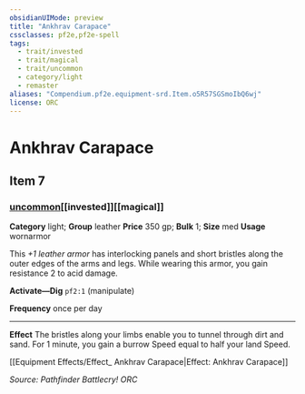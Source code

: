 ```yaml
---
obsidianUIMode: preview
title: "Ankhrav Carapace"
cssclasses: pf2e,pf2e-spell
tags:
  - trait/invested
  - trait/magical
  - trait/uncommon
  - category/light
  - remaster
aliases: "Compendium.pf2e.equipment-srd.Item.o5R57SGSmoIbQ6wj"
license: ORC
---
```

# Ankhrav Carapace
## Item 7
### [uncommon](uncommon "Uncommon Rarity Trait")[[invested]][[magical]]

**Category** light; **Group** leather
**Price** 350 gp; 
**Bulk** 1; **Size** med
**Usage** wornarmor

This _+1 leather armor_ has interlocking panels and short bristles along the outer edges of the arms and legs. While wearing this armor, you gain resistance 2 to acid damage.

**Activate—Dig** `pf2:1` (manipulate)

**Frequency** once per day

* * *

**Effect** The bristles along your limbs enable you to tunnel through dirt and sand. For 1 minute, you gain a burrow Speed equal to half your land Speed.

[[Equipment Effects/Effect_ Ankhrav Carapace|Effect: Ankhrav Carapace]]

*Source: Pathfinder Battlecry!*
*ORC*